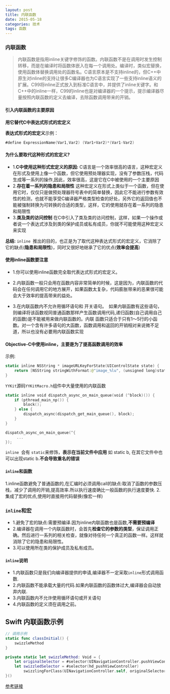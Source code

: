 ```yaml
---
layout: post
title: 内联函数
date: 2015-05-18
categories: 技术
tags: 函数
---
```


### 内联函数
>内联函数是指用inline关键字修饰的函数。内联函数不是在调用时发生控制转移，而是在编译时将函数体嵌入在每一个调用处。编译时，类似宏替换，使用函数体替换调用处的函数名。C语言原本是不支持inline的，但C++中原生对inline的支持让很多C编译器也为C语言实现了一些支持inline语义的扩展。C99将inline正式放入到标准C语言中，并提供了inline关键字。和C++中的inline一样，C99的inline也是对编译器的一个提示，提示编译器尽量按照内联函数的定义去编译，去除函数调用带来的开销。

#### 引入内联函数的主要原因
**用它替代C中表达式形式的宏定义**

**表达式形式的宏定义**示例： 
```swift
#define ExpressionName(Var1,Var2) (Var1+Var2)*(Var1-Var2)
```

#### 为什么要取代这种形式的宏定义?

- 1.**C中使用这种形式宏定义的原因:**
C语言是一个效率很高的语言，这种宏定义在形式及使用上像一个函数，但它使用预处理器实现，没有了参数压栈，代码生成等一系列的操作,因此，效率很高，这是它在C中被使用的一个主要原因
- 2.**存在着一系列的隐患和局限性**
这种宏定义在形式上类似于一个函数，但在使用它时，仅仅只是做预处理器符号表中的简单替换，因此它不能进行参数有效性的检测，也就不能享受C编译器严格类型检查的好处，另外它的返回值也不能被强制转换为可转换的合适的类型，这样，它的使用就存在着一系列的隐患和局限性
- 3.**类及类的访问控制**
在C中引入了类及类的访问控制，这样，如果一个操作或者说一个表达式涉及到类的保护成员或私有成员，你就不可能使用这种宏定义来实现

**总结:** `inline `推出的目的，也正是为了取代这种表达式形式的宏定义，它消除了它的缺点(**隐患和局限性**)，同时又很好地继承了它的优点(**效率会提高**)

#### 使用inline函数要注意

- 1.你可以使用inline函数完全取代表达式形式的宏定义。

- 2.内联函数一般只会用在函数内容非常简单的时候，这是因为，内联函数的代码会在任何调用它的地方展开，如果函数太复杂，代码膨胀带来的恶果很可能会大于效率的提高带来的益处。

- 3.在内联函数内不允许用循环语句和 开关语句。　如果内联函数有这些语句，则编译将该函数视同普通函数那样产生函数调用代码,递归函数(自己调用自己的函数)是不能被用来做内联函数的。内联 函数只适合于只有1～5行的小函数。对一个含有许多语句的大函数，函数调用和返回的开销相对来说微不足道，所以也没有必要用内联函数实现

#### Objective-C中使用inline，主要是为了提高函数调用的效率
示例:
```swift
static inline NSString * imageURLKeyForState(UIControlState state) {
    return [NSString stringWithFormat:@"image_%lu", (unsigned long)state];
}
```

`YYKit`源码`YYKitMacro.h`组件中大量使用的内联函数
```swift
static inline void dispatch_async_on_main_queue(void (^block)()) {
    if (pthread_main_np()) {
        block();
    } else {
        dispatch_async(dispatch_get_main_queue(), block);
    }
}
```

```swift
dispatch_async_on_main_queue(^{
     ...
});
```

`inline `会有 `static`来修饰，**表示在当前文件中应用**
如 static b, 在其它文件中也可以出现static b.**不会导致重名的错误**

#### `inline`和函数

1.inline函数避免了普通函数的,在汇编时必须调用call的缺点:取消了函数的参数压栈，减少了调用的开销,提高效率.所以执行速度确比一般函数的执行速度要快.
2.集成了宏的优点,使用时直接用代码替换(像宏一样)

### `inline`和宏
- 1.避免了宏的缺点:需要预编译.因为inline内联函数也是函数,**不需要预编译**
- 2.编译器在调用一个内联函数时，会首先**检查它的参数的类型**，保证调用正确。然后进行一系列的相关检查，就像对待任何一个真正的函数一样。这样就消除了它的隐患和局限性。
- 3.可以使用所在类的保护成员及私有成员。

#### `inline`说明
- 1.内联函数只是我们向编译器提供的申请,编译器不一定采取`inline`形式调用函数.
- 2.内联函数不能承载大量的代码.如果内联函数的函数体过大,编译器会自动放弃内联.
- 3.内联函数内不允许使用循环语句或开关语句
- 4.内联函数的定义须在调用之前。

## Swift 内联函数示例
```swift
// 调用示例
static func classInitial() {
    swizzleMethod
} 

private static let swizzleMethod: Void = {
    let originalSelector = #selector(UINavigationController.pushViewController(_:animated:))
    let swizzledSelector = #selector(hd_pushViewController)
        swizzlingForClass(UINavigationController.self, originalSelector: originalSelector, swizzledSelector: swizzledSelector)
}()
```

[参考链接](https://blog.csdn.net/Lea__DongYang/article/details/79808443)
